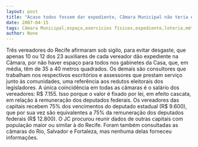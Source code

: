 ```yaml
---
layout: post
title: "Acaso todos fossem dar expediente, Câmara Municipal não teria espaço físico"
date: 2007-04-15
tags: Câmara Municipal,espaço,exercícios físicos,expediente,loteria,métodos contraceptivos,Naomi Campbell
author: None
---
```

Três vereadores do Recife afirmaram sob sigilo, para evitar desgaste, que apenas 10 ou 12 dos 23 auxiliares de cada vereador dão expediente na Câmara, por não haver espaço para todos nos gabinetes da Casa, que, em média, têm de 35 a 40 metros quadrados. Os demais são consultores que trabalham nos respectivos escritórios e assessores que prestam serviço junto às comunidades, uma referência aos redutos eleitorais dos legisladores. 
A única coincidência em todas as câmaras é o salário dos vereadores: R$ 7.155. Isso porque o valor é fixado por lei, em efeito cascata, em relação à remuneração dos deputados federais. 
Os vereadores das capitais recebem 75% dos vencimentos do deputado estadual (R$ 9.600), que por sua vez são equivalentes a 75% da remuneração dos deputados federais (R$ 12.800). 
O JC procurou reunir dados de outras capitais com população maior ou similar à do Recife. Foram também consultadas as câmaras do Rio, Salvador e Fortaleza, mas nenhuma delas forneceu informações. 